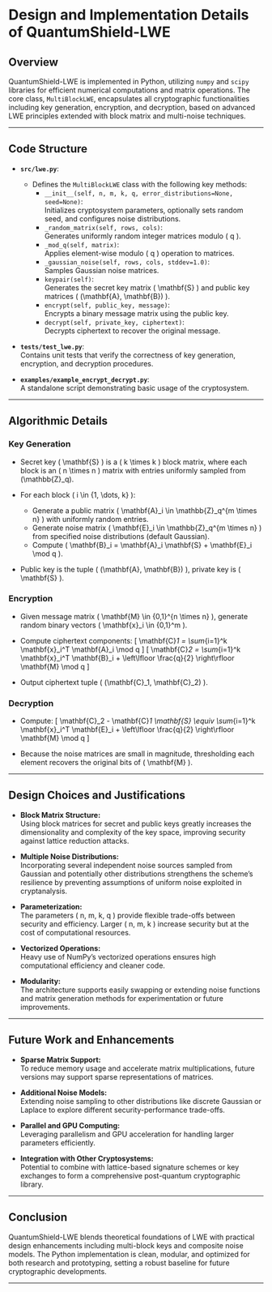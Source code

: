 # Design and Implementation Details of QuantumShield-LWE

## Overview

QuantumShield-LWE is implemented in Python, utilizing `numpy` and `scipy` libraries for efficient numerical computations and matrix operations. The core class, `MultiBlockLWE`, encapsulates all cryptographic functionalities including key generation, encryption, and decryption, based on advanced LWE principles extended with block matrix and multi-noise techniques.

---

## Code Structure

- **`src/lwe.py`**:  
  - Defines the `MultiBlockLWE` class with the following key methods:
    - `__init__(self, n, m, k, q, error_distributions=None, seed=None)`:  
      Initializes cryptosystem parameters, optionally sets random seed, and configures noise distributions.
    - `_random_matrix(self, rows, cols)`:  
      Generates uniformly random integer matrices modulo \( q \).
    - `_mod_q(self, matrix)`:  
      Applies element-wise modulo \( q \) operation to matrices.
    - `_gaussian_noise(self, rows, cols, stddev=1.0)`:  
      Samples Gaussian noise matrices.
    - `keypair(self)`:  
      Generates the secret key matrix \( \mathbf{S} \) and public key matrices \( (\mathbf{A}, \mathbf{B}) \).
    - `encrypt(self, public_key, message)`:  
      Encrypts a binary message matrix using the public key.
    - `decrypt(self, private_key, ciphertext)`:  
      Decrypts ciphertext to recover the original message.

- **`tests/test_lwe.py`**:  
  Contains unit tests that verify the correctness of key generation, encryption, and decryption procedures.

- **`examples/example_encrypt_decrypt.py`**:  
  A standalone script demonstrating basic usage of the cryptosystem.

---

## Algorithmic Details

### Key Generation

- Secret key \( \mathbf{S} \) is a \( k \times k \) block matrix, where each block is an \( n \times n \) matrix with entries uniformly sampled from \(\mathbb{Z}_q\).

- For each block \( i \in \{1, \dots, k\} \):
  - Generate a public matrix \( \mathbf{A}_i \in \mathbb{Z}_q^{m \times n} \) with uniformly random entries.
  - Generate noise matrix \( \mathbf{E}_i \in \mathbb{Z}_q^{m \times n} \) from specified noise distributions (default Gaussian).
  - Compute \( \mathbf{B}_i = \mathbf{A}_i \mathbf{S} + \mathbf{E}_i \mod q \).

- Public key is the tuple \( (\mathbf{A}, \mathbf{B}) \), private key is \( \mathbf{S} \).

### Encryption

- Given message matrix \( \mathbf{M} \in \{0,1\}^{n \times n} \), generate random binary vectors \( \mathbf{x}_i \in \{0,1\}^m \).

- Compute ciphertext components:
  \[
  \mathbf{C}_1 = \sum_{i=1}^k \mathbf{x}_i^T \mathbf{A}_i \mod q
  \]
  \[
  \mathbf{C}_2 = \sum_{i=1}^k \mathbf{x}_i^T \mathbf{B}_i + \left\lfloor \frac{q}{2} \right\rfloor \mathbf{M} \mod q
  \]

- Output ciphertext tuple \( (\mathbf{C}_1, \mathbf{C}_2) \).

### Decryption

- Compute:
  \[
  \mathbf{C}_2 - \mathbf{C}_1 \mathbf{S} \equiv \sum_{i=1}^k \mathbf{x}_i^T \mathbf{E}_i + \left\lfloor \frac{q}{2} \right\rfloor \mathbf{M} \mod q
  \]

- Because the noise matrices are small in magnitude, thresholding each element recovers the original bits of \( \mathbf{M} \).

---

## Design Choices and Justifications

- **Block Matrix Structure:**  
  Using block matrices for secret and public keys greatly increases the dimensionality and complexity of the key space, improving security against lattice reduction attacks.

- **Multiple Noise Distributions:**  
  Incorporating several independent noise sources sampled from Gaussian and potentially other distributions strengthens the scheme’s resilience by preventing assumptions of uniform noise exploited in cryptanalysis.

- **Parameterization:**  
  The parameters \( n, m, k, q \) provide flexible trade-offs between security and efficiency. Larger \( n, m, k \) increase security but at the cost of computational resources.

- **Vectorized Operations:**  
  Heavy use of NumPy’s vectorized operations ensures high computational efficiency and cleaner code.

- **Modularity:**  
  The architecture supports easily swapping or extending noise functions and matrix generation methods for experimentation or future improvements.

---

## Future Work and Enhancements

- **Sparse Matrix Support:**  
  To reduce memory usage and accelerate matrix multiplications, future versions may support sparse representations of matrices.

- **Additional Noise Models:**  
  Extending noise sampling to other distributions like discrete Gaussian or Laplace to explore different security-performance trade-offs.

- **Parallel and GPU Computing:**  
  Leveraging parallelism and GPU acceleration for handling larger parameters efficiently.

- **Integration with Other Cryptosystems:**  
  Potential to combine with lattice-based signature schemes or key exchanges to form a comprehensive post-quantum cryptographic library.

---

## Conclusion

QuantumShield-LWE blends theoretical foundations of LWE with practical design enhancements including multi-block keys and composite noise models. The Python implementation is clean, modular, and optimized for both research and prototyping, setting a robust baseline for future cryptographic developments.

---

